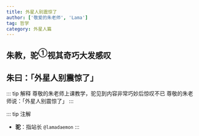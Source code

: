 ```yaml
---
title: 外星人别震惊了
author: ['敬爱的朱老师', 'Lama']
tag: 哲学
category: 外星人篇
---
```

## 朱教，驼$^{①}$视其奇巧大发感叹
## 朱曰：「外星人别震惊了」

::: tip 解释
尊敬的朱老师上课教学，驼见到内容非常巧妙后惊叹不已
尊敬的朱老师说：「外星人别震惊了」
:::

::: tip 注解
- **驼**：指站长 `@lamadaemon`
:::
